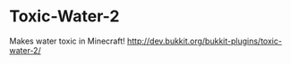 Toxic-Water-2
=============

Makes water toxic in Minecraft! http://dev.bukkit.org/bukkit-plugins/toxic-water-2/

